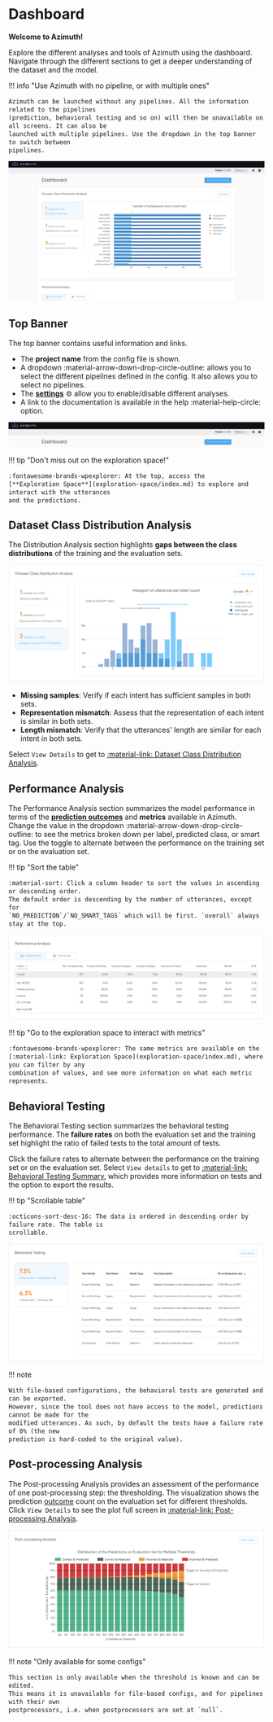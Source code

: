 # Dashboard

**Welcome to Azimuth!**

Explore the different analyses and tools of Azimuth using the dashboard. Navigate through the
different sections to get a deeper understanding of the dataset and the model.

!!! info "Use Azimuth with no pipeline, or with multiple ones"

    Azimuth can be launched without any pipelines. All the information related to the pipelines
    (prediction, behavioral testing and so on) will then be unavailable on all screens. It can also be
    launched with multiple pipelines. Use the dropdown in the top banner to switch between
    pipelines.

![Screenshot](../_static/images/dashboard/dashboard.png)

## Top Banner

The top banner contains useful information and links.

* The **project name** from the config file is shown.
* A dropdown :material-arrow-down-drop-circle-outline: allows you to select the different pipelines
  defined in the config. It also allows you to select no pipelines.
* The [**settings**](settings.md) :gear: allow you to enable/disable different analyses.
* A link to the documentation is available in the help :material-help-circle: option.

![Screenshot](../_static/images/dashboard/top-banner.png)

!!! tip "Don't miss out on the exploration space!"

    :fontawesome-brands-wpexplorer: At the top, access the
    [**Exploration Space**](exploration-space/index.md) to explore and interact with the utterances
    and the predictions.

## Dataset Class Distribution Analysis

The Distribution Analysis section highlights **gaps between the class distributions** of the
training and the evaluation sets.

![Screenshot](../_static/images/dashboard/dataset-class-distribution-analysis.png)

* **Missing samples**: Verify if each intent has sufficient samples in both sets.
* **Representation mismatch**: Assess that the representation of each intent is similar in both
  sets.
* **Length mismatch**: Verify that the utterances' length are similar for each intent in both sets.

Select `View Details` to get
to [:material-link: Dataset Class Distribution Analysis](dataset-warnings.md).

## Performance Analysis

The Performance Analysis section summarizes the model performance in terms of the [**prediction
outcomes**](../key-concepts/outcomes.md) and **metrics** available in Azimuth. Change the value in
the dropdown :material-arrow-down-drop-circle-outline: to see the metrics broken down per label,
predicted class, or smart tag. Use the toggle to alternate between the performance on the training
set or on the evaluation set.

!!! tip "Sort the table"

    :material-sort: Click a column header to sort the values in ascending or descending order.
    The default order is descending by the number of utterances, except for
    `NO_PREDICTION`/`NO_SMART_TAGS` which will be first. `overall` always stay at the top.

![Screenshot](../_static/images/dashboard/performance-analysis.png)

!!! tip "Go to the exploration space to interact with metrics"

    :fontawesome-brands-wpexplorer: The same metrics are available on the
    [:material-link: Exploration Space](exploration-space/index.md), where you can filter by any
    combination of values, and see more information on what each metric represents.

## Behavioral Testing

The Behavioral Testing section summarizes the behavioral testing performance. The **failure rates**
on both the evaluation set and the training set highlight the ratio of failed tests to the total
amount of tests.

Click the failure rates to alternate between the performance on the training set or on the
evaluation set. Select `View details` to get
to [:material-link: Behavioral Testing Summary](behavioral-testing-summary.md), which provides more
information on tests and the option to export the results.

!!! tip "Scrollable table"

    :octicons-sort-desc-16: The data is ordered in descending order by failure rate. The table is
    scrollable.

![Screenshot](../_static/images/dashboard/behavioral-testing.png)

!!! note

    With file-based configurations, the behavioral tests are generated and can be exported.
    However, since the tool does not have access to the model, predictions cannot be made for the
    modified utterances. As such, by default the tests have a failure rate of 0% (the new
    prediction is hard-coded to the original value).

## Post-processing Analysis

The Post-processing Analysis provides an assessment of the performance of one post-processing step:
the thresholding. The visualization shows the prediction [outcome](../key-concepts/outcomes.md)
count on the evaluation set for different thresholds. Click `View Details` to see the plot full
screen in [:material-link: Post-processing Analysis](post-processing-analysis.md).

![Screenshot](../_static/images/dashboard/post-processing-analysis.png)

!!! note "Only available for some configs"

    This section is only available when the threshold is known and can be edited.
    This means it is unavailable for file-based configs, and for pipelines with their own
    postprocessors, i.e. when postprocessors are set at `null`.
